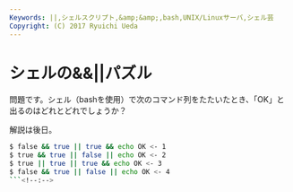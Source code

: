 ```yaml
---
Keywords: ||,シェルスクリプト,&amp;&amp;,bash,UNIX/Linuxサーバ,シェル芸
Copyright: (C) 2017 Ryuichi Ueda
---
```


# <!--:ja-->シェルの&&||パズル<!--:-->
<!--:ja-->問題です。シェル（bashを使用）で次のコマンド列をたたいたとき、「OK」と出るのはどれとどれでしょうか？

解説は後日。

```bash
$ false && true || true && echo OK <- 1
$ true && true || false || echo OK <- 2
$ true || true || true && echo OK <- 3
$ false && true || false || echo OK <- 4
```<!--:-->
